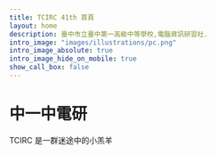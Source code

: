 ```yaml
---
title: TCIRC 41th 首頁
layout: home
description: 臺中市立臺中第一高級中等學校,電腦資訊研習社.
intro_image: "images/illustrations/pc.png"
intro_image_absolute: true
intro_image_hide_on_mobile: true
show_call_box: false
---
```


# 中一中電研

TCIRC 是一群迷途中的小羔羊






